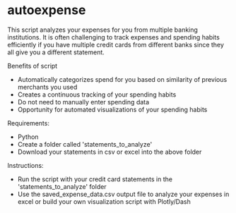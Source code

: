 # autoexpense
This script analyzes your expenses for you from multiple banking institutions. It is often challenging to track expenses and spending habits efficiently if you have multiple credit cards from different banks since they all give you a different statement.

Benefits of script
- Automatically categorizes spend for you based on similarity of previous merchants you used
- Creates a continuous tracking of your spending habits
- Do not need to manually enter spending data
- Opportunity for automated visualizations of your spending habits

Requirements:
- Python
- Create a folder called 'statements_to_analyze'
- Download your statements in csv or excel into the above folder

Instructions:
- Run the script with your credit card statements in the 'statements_to_analyze' folder
- Use the saved_expense_data.csv output file to analyze your expenses in excel or build your own visualization script with Plotly/Dash
  
